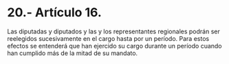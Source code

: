# 20.- Artículo 16.

Las diputadas y diputados y las y los representantes regionales podrán ser reelegidos sucesivamente en el cargo hasta por un período. Para estos efectos se entenderá que han ejercido su cargo durante un período cuando han cumplido más de la mitad de su mandato.
